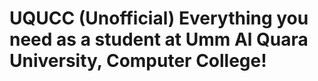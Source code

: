 # UQUCC (Unofficial) Everything you need as a student at Umm Al Quara University, Computer College!

